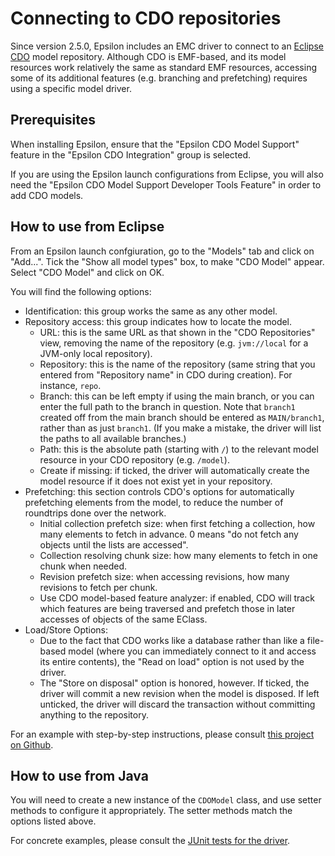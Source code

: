 # Connecting to CDO repositories

Since version 2.5.0, Epsilon includes an EMC driver to connect to an [Eclipse CDO](https://www.eclipse.org/cdo/) model repository.
Although CDO is EMF-based, and its model resources work relatively the same as standard EMF resources, accessing some of its additional features (e.g. branching and prefetching) requires using a specific model driver.

## Prerequisites

When installing Epsilon, ensure that the "Epsilon CDO Model Support" feature in the "Epsilon CDO Integration" group is selected.

If you are using the Epsilon launch configurations from Eclipse, you will also need the "Epsilon CDO Model Support Developer Tools Feature" in order to add CDO models.

## How to use from Eclipse

From an Epsilon launch confgiuration, go to the "Models" tab and click on "Add...".
Tick the "Show all model types" box, to make "CDO Model" appear.
Select "CDO Model" and click on OK.

You will find the following options:

* Identification: this group works the same as any other model.
* Repository access: this group indicates how to locate the model.
    * URL: this is the same URL as that shown in the "CDO Repositories" view, removing the name of the repository (e.g. `jvm://local` for a JVM-only local repository).
    * Repository: this is the name of the repository (same string that you entered from "Repository name" in CDO during creation). For instance, `repo`.
    * Branch: this can be left empty if using the main branch, or you can enter the full path to the branch in question. Note that `branch1` created off from the main branch should be entered as `MAIN/branch1`, rather than as just `branch1`. (If you make a mistake, the driver will list the paths to all available branches.)
    * Path: this is the absolute path (starting with `/`) to the relevant model resource in your CDO repository (e.g. `/model`).
    * Create if missing: if ticked, the driver will automatically create the model resource if it does not exist yet in your repository.
* Prefetching: this section controls CDO's options for automatically prefetching elements from the model, to reduce the number of roundtrips done over the network.
    * Initial collection prefetch size: when first fetching a collection, how many elements to fetch in advance. 0 means "do not fetch any objects until the lists are accessed".
    * Collection resolving chunk size: how many elements to fetch in one chunk when needed.
    * Revision prefetch size: when accessing revisions, how many revisions to fetch per chunk.
    * Use CDO model-based feature analyzer: if enabled, CDO will track which features are being traversed and prefetch those in later accesses of objects of the same EClass.
* Load/Store Options:
    * Due to the fact that CDO works like a database rather than like a file-based model (where you can immediately connect to it and access its entire contents), the "Read on load" option is not used by the driver.
    * The "Store on disposal" option is honored, however. If ticked, the driver will commit a new revision when the model is disposed. If left unticked, the driver will discard the transaction without committing anything to the repository.

For an example with step-by-step instructions, please consult [this project on Github](https://github.com/eclipse-epsilon/epsilon/tree/main/examples/org.eclipse.epsilon.emc.cdo.example).

## How to use from Java

You will need to create a new instance of the `CDOModel` class, and use setter methods to configure it appropriately.
The setter methods match the options listed above.

For concrete examples, please consult the [JUnit tests for the driver](https://github.com/eclipse-epsilon/epsilon/blob/main/tests/org.eclipse.epsilon.emc.cdo.test/src/org/eclipse/epsilon/emc/cdo/tests/CDOPluggedInTestSuite.java).
